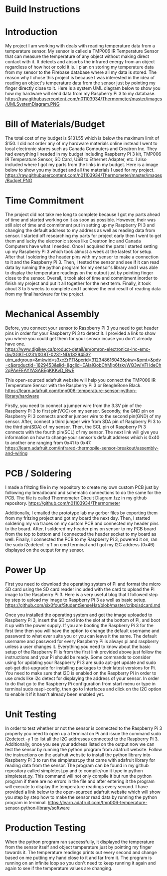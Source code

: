 # Build Instructions

# Introduction
My project I am working with deals with reading temperature data from a temperature sensor. My sensor 
is called a TMP006 IR Temperature Sensor that can measure the temperature of any object without making direct contact with it.
It detects and absorbs the infrared energy from an object regardless of how hot or cold it is. I plan on storing 
my temperature data from my sensor to the Firebase database where all my data is stored. The reason why I chose this
project is because I was interested in the idea of reading an object's temperature data from the sensor just by pointing my finger
directly close to it. Here is a system UML diagram below to show you how my hardware will send data from my Raspberry Pi 3 to my database.
https://raw.githubusercontent.com/n01103934/Thermometer/master/images/UMLSystemDiagram.PNG

# Bill of Materials/Budget
The total cost of my budget is $131.55 which is below the maximum limit of $150. I did not order any of my hardware materials online instead I went to local electronic stores such as Canada Computers and Creatron Inc. They had everything I needed in my budget including Raspberry Pi 3 kit, TMP006 IR Temperature Sensor, SD Card, USB to Ethernet Adapter, etc. I also included where I got my parts from the links in my budget. Here is a image below to show you my budget and all the materials I used for my project.
https://raw.githubusercontent.com/n01103934/Thermometer/master/images/Budget.PNG

# Time Commitment
The project did not take me long to complete because I got my parts ahead of time and started working on it as soon as possible.
However, their was still alot of time and commitment put in setting up my Raspberry Pi 3 and changing the default address to my
address as well as reading data from sensor. I started off researching my parts for project early then I went to get them and lucky
the electronic stores like Creatron Inc and Canada Computers have what I needed. Once I acquired the parts I started setting up my 
Raspberry Pi 3 which took almost a week at the lastest for setup. After that I soldering the header pins with my sensor to make a 
connection to it and the Raspberry Pi 3. Then, I tested the sensor and see if it can read data by running the python program for 
my sensor's library and I was able to display the temperature readings on the output just by pointing finger close to the sensor.
Overall, it took alot of time and commitment inorder to finish my project and put it all together for the next term. Finally, it 
took about 3 to 5 weeks to complete and I achieve the end result of reading data from my final hardware for the project.

# Mechanical Assembly
Before, you connect your sensor to Raspberry Pi 3 you need to get header pins in order for your Raspberry Pi 3 to detect it. I provided 
a link to show you where you could get them for your sensor incase you don't already have one.  
https://www.digikey.ca/product-detail/en/omron-electronics-inc-emc-div/XG8T-0231/XG8T-0231-ND/1829453?utm_adgroup=&mkwid=s3xcZrPTl&pcrid=312348616043&pkw=&pmt=&pdv=c&productid=1829453&slid=&gclid=EAIaIQobChMIp6fskvWQ3wIVFHdeCh2qPAeFEAYYASABEgKKKvD_BwE

This open-sourced adafruit website will help you connect the TMP006 IR Temperature Sensor with the Raspberry Pi 3 or BeagleBone Black.
https://learn.adafruit.com/tmp006-temperature-sensor-python-library/hardware

Firstly, you need to connect a jumper wire from the 3.3V pin of the Raspberry Pi 3 to first pin(VCC) on my sensor. Secondly, the GND pin on Raspberry Pi 
3 connects another jumper wire to the second pin(GND) of my sensor. After, connect a third jumper wire from SDA pin of Raspberry Pi 3 to the third pin(SDA) 
of my sensor. Then, the SCL pin of Raspberry Pi 3 connects with the fourth pin(SCL) of my sensor. The next link will give you information on how to change
your sensor's default address which is 0x40 to another one ranging from 0x41 to 0x47. 
https://learn.adafruit.com/infrared-thermopile-sensor-breakout/assembly-and-wiring


# PCB / Soldering
I made a fritzing file in my repository to create my own custom PCB just by following my breadboard and schematic
connections to do the same for the PCB. The file is called Thermometer Circuit Diagram.fzz in my github repository. 
https://github.com/n01103934/Thermometer

Additionally, I emailed the prototype lab my gerber files by exporting them from my fritzing project and got my board 
the next day. Then, I started soldering my via traces on my custom PCB and connected my header pins to the board. 
After, I soldered my header pins on sensor to my PCB board from the top to bottom and I connected the header socket to 
my board as well. Finally, I connected the PCB to my Raspberry Pi 3, powered it on, ran the sudo i2cdetect -y 1 on cmd
terminal and I got my I2C address (0x46) displayed on the output for my sensor. 

# Power Up
First you need to download the operating system of Pi and format the micro SD card using the SD card reader included with 
the card to upload the Pi image to the Raspberry Pi 3. Here is a very useful blog that I followed step by step to upload my 
image to Raspberry Pi 3 as well as basic setup. https://github.com/six0four/StudentSenseHat/blob/master/cribpisdcard.md

Once you installed the operating system and got the image uploaded to Raspberry Pi 3, insert the SD card into the slot at the 
bottom of Pi, and boot it up with the power supply. If you are booting the Raspberry Pi 3 for the first time then you will have 
the option to change the default username and password to what ever suits you or you can leave it the same. The default username 
and password for every Raspberry Pi is always pi and raspberry unless a user changes it. Everything you need to know about the basic
setup of the Raspberry Pi is from the first link provided above just follow the instructions and your Pi should be ready. Some commands
to consider using for updating your Raspberry Pi 3 are sudo apt-get update and sudo apt-get dist-upgrade for installing packages to their
latest versions for Pi. You need to make sure that I2C is enabled on the Raspberry Pi in order to use cmds like i2c detect for displaying the 
address of your sensor. In order to do that go to the Raspberry Pi configuration from start menu or type in terminal sudo raspi-config, 
then go to Interfaces and click on the I2C option to enable it if it hasn't already been enabled yet. 
 

# Unit Testing
In order to test whether or not the sensor is connected to the Raspberry Pi 3 properly you need to
open up a terminal on Pi and issue the command sudo i2cdetect -y 1 to list all the I2C addresses connected to the
Raspberry Pi 3. Additionally, once you see your address listed on the output now we can test the sensor by running
the python program from adafruit website. Follow the instructions on the adafruit website to install the python library
into Raspberry Pi 3 to run the simpletest.py that came with adafruit library for reading data from the sensor. The program
can be found in my github repository called simpletest.py and to compile/run it type in python simpletest.py. This command 
will not only compile it but run the python program if there are no errors in the file and after entering it the program will
execute to display the temperature readings every second. I have provided a link below to the open-sourced adafruit website 
which will show you step by step how to make the sensor read data by running the python program in terminal.
https://learn.adafruit.com/tmp006-temperature-sensor-python-library/software 

# Production Testing
When the python program ran successfully, it displayed the temperature from the sensor itself 
and object temperature just by pointing my finger towards it. The temperature readings prints
out every second and change based on me putting my hand close to it and far from it. 
The program is running on an infinite loop so you don't need to keep running it again and again
to see if the temperature values are changing. 
